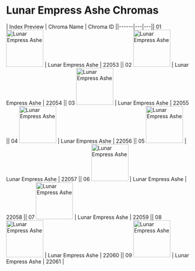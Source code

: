 # Lunar Empress Ashe Chromas

| Index  Preview | Chroma Name | Chroma ID ||------|---|---|| 01  <img src='https://raw.communitydragon.org/latest/plugins/rcp-be-lol-game-data/global/default/v1/champion-chroma-images/22/22053.png' alt='Lunar Empress Ashe' width='100'> | Lunar Empress Ashe | 22053 || 02  <img src='https://raw.communitydragon.org/latest/plugins/rcp-be-lol-game-data/global/default/v1/champion-chroma-images/22/22054.png' alt='Lunar Empress Ashe' width='100'> | Lunar Empress Ashe | 22054 || 03  <img src='https://raw.communitydragon.org/latest/plugins/rcp-be-lol-game-data/global/default/v1/champion-chroma-images/22/22055.png' alt='Lunar Empress Ashe' width='100'> | Lunar Empress Ashe | 22055 || 04  <img src='https://raw.communitydragon.org/latest/plugins/rcp-be-lol-game-data/global/default/v1/champion-chroma-images/22/22056.png' alt='Lunar Empress Ashe' width='100'> | Lunar Empress Ashe | 22056 || 05  <img src='https://raw.communitydragon.org/latest/plugins/rcp-be-lol-game-data/global/default/v1/champion-chroma-images/22/22057.png' alt='Lunar Empress Ashe' width='100'> | Lunar Empress Ashe | 22057 || 06  <img src='https://raw.communitydragon.org/latest/plugins/rcp-be-lol-game-data/global/default/v1/champion-chroma-images/22/22058.png' alt='Lunar Empress Ashe' width='100'> | Lunar Empress Ashe | 22058 || 07  <img src='https://raw.communitydragon.org/latest/plugins/rcp-be-lol-game-data/global/default/v1/champion-chroma-images/22/22059.png' alt='Lunar Empress Ashe' width='100'> | Lunar Empress Ashe | 22059 || 08  <img src='https://raw.communitydragon.org/latest/plugins/rcp-be-lol-game-data/global/default/v1/champion-chroma-images/22/22060.png' alt='Lunar Empress Ashe' width='100'> | Lunar Empress Ashe | 22060 || 09  <img src='https://raw.communitydragon.org/latest/plugins/rcp-be-lol-game-data/global/default/v1/champion-chroma-images/22/22061.png' alt='Lunar Empress Ashe' width='100'> | Lunar Empress Ashe | 22061 |